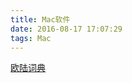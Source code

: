 ```yaml
---
title: Mac软件
date: 2016-08-17 17:07:29
tags: Mac
---
```


[欧陆词典](~/hexoBlog/source/_posts/mac-software.md)  
